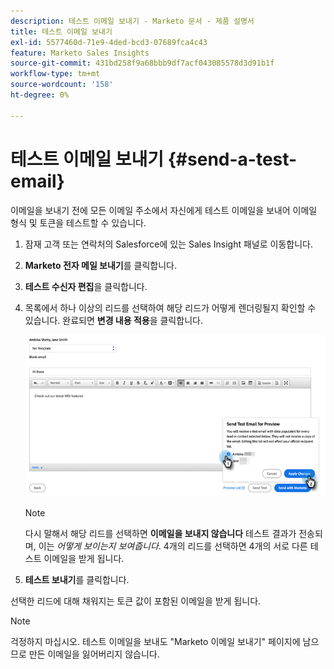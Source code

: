 ```yaml
---
description: 테스트 이메일 보내기 - Marketo 문서 - 제품 설명서
title: 테스트 이메일 보내기
exl-id: 5577460d-71e9-4ded-bcd3-07689fca4c43
feature: Marketo Sales Insights
source-git-commit: 431bd258f9a68bbb9df7acf043085578d3d91b1f
workflow-type: tm+mt
source-wordcount: '158'
ht-degree: 0%

---
```


# 테스트 이메일 보내기 {#send-a-test-email}

이메일을 보내기 전에 모든 이메일 주소에서 자신에게 테스트 이메일을 보내어 이메일 형식 및 토큰을 테스트할 수 있습니다.

1. 잠재 고객 또는 연락처의 Salesforce에 있는 Sales Insight 패널로 이동합니다.

1. **Marketo 전자 메일 보내기**&#x200B;를 클릭합니다.

1. **테스트 수신자 편집**&#x200B;을 클릭합니다.

1. 목록에서 하나 이상의 리드를 선택하여 해당 리드가 어떻게 렌더링될지 확인할 수 있습니다. 완료되면 **변경 내용 적용**&#x200B;을 클릭합니다.

   ![](assets/send-a-test-email-1.png)

   >[!NOTE]
   >
   >다시 말해서 해당 리드를 선택하면 **이메일을 보내지 않습니다** 테스트 결과가 전송되며, 이는 _어떻게 보이는지 보여줍니다_. 4개의 리드를 선택하면 4개의 서로 다른 테스트 이메일을 받게 됩니다.

1. **테스트 보내기**&#x200B;를 클릭합니다.

선택한 리드에 대해 채워지는 토큰 값이 포함된 이메일을 받게 됩니다.

>[!NOTE]
>
>걱정하지 마십시오. 테스트 이메일을 보내도 &quot;Marketo 이메일 보내기&quot; 페이지에 남으므로 만든 이메일을 잃어버리지 않습니다.
